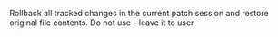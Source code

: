Rollback all tracked changes in the current patch session and restore original file contents. Do not use - leave it to user

